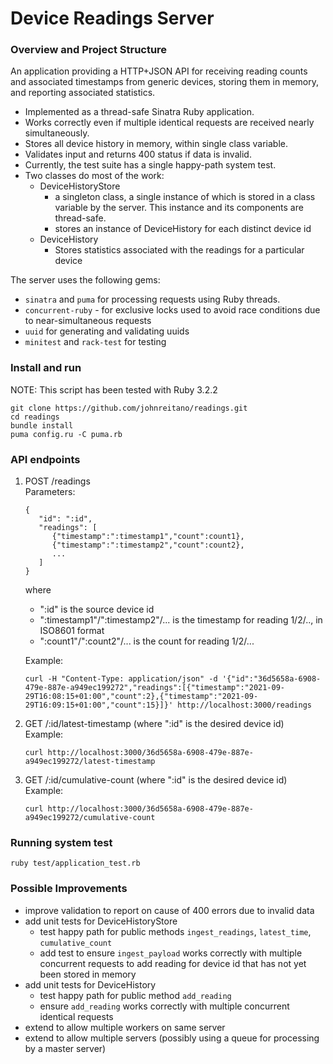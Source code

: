 # Device Readings Server

### Overview and Project Structure

An application providing a HTTP+JSON API for receiving reading counts and associated timestamps from generic devices, storing them in memory, and reporting associated statistics.

- Implemented as a thread-safe Sinatra Ruby application.
- Works correctly even if multiple identical requests are received nearly simultaneously.
- Stores all device history in memory, within single class variable.
- Validates input and returns 400 status if data is invalid.
- Currently, the test suite has a single happy-path system test.
- Two classes do most of the work:
  - DeviceHistoryStore
    - a singleton class, a single instance of which is stored in a class variable by the server. This instance and its components are thread-safe.
    - stores an instance of DeviceHistory for each distinct device id
  - DeviceHistory
    - Stores statistics associated with the readings for a particular device

The server uses the following gems:

- `sinatra` and `puma` for processing requests using Ruby threads.
- `concurrent-ruby` - for exclusive locks used to avoid race conditions due to near-simultaneous requests
- `uuid` for generating and validating uuids
- `minitest` and `rack-test` for testing

### Install and run

NOTE: This script has been tested with Ruby 3.2.2

```
git clone https://github.com/johnreitano/readings.git
cd readings
bundle install
puma config.ru -C puma.rb
```

### API endpoints

1. POST /readings  
   Parameters:

   ```
   {
      "id": ":id",
      "readings": [
         {"timestamp":":timestamp1","count":count1},
         {"timestamp":":timestamp2","count":count2},
         ...
      ]
   }

   ```

   where

   - ":id" is the source device id
   - ":timestamp1"/":timestamp2"/... is the timestamp for reading 1/2/.., in ISO8601 format
   - ":count1"/":count2"/... is the count for reading 1/2/...

   Example:

   ```
   curl -H "Content-Type: application/json" -d '{"id":"36d5658a-6908-479e-887e-a949ec199272","readings":[{"timestamp":"2021-09-29T16:08:15+01:00","count":2},{"timestamp":"2021-09-29T16:09:15+01:00","count":15}]}' http://localhost:3000/readings
   ```

2. GET /:id/latest-timestamp (where ":id" is the desired device id)  
   Example:

   ```
   curl http://localhost:3000/36d5658a-6908-479e-887e-a949ec199272/latest-timestamp
   ```

3. GET /:id/cumulative-count (where ":id" is the desired device id)  
   Example:
   ```
   curl http://localhost:3000/36d5658a-6908-479e-887e-a949ec199272/cumulative-count
   ```

### Running system test

```
ruby test/application_test.rb
```

### Possible Improvements

- improve validation to report on cause of 400 errors due to invalid data
- add unit tests for DeviceHistoryStore
  - test happy path for public methods `ingest_readings`, `latest_time`, `cumulative_count`
  - add test to ensure `ingest_payload` works correctly with multiple concurrent requests to add reading for device id that has not yet been stored in memory
- add unit tests for DeviceHistory
  - test happy path for public method `add_reading`
  - ensure `add_reading` works correctly with multiple concurrent identical requests
- extend to allow multiple workers on same server
- extend to allow multiple servers (possibly using a queue for processing by a master server)

